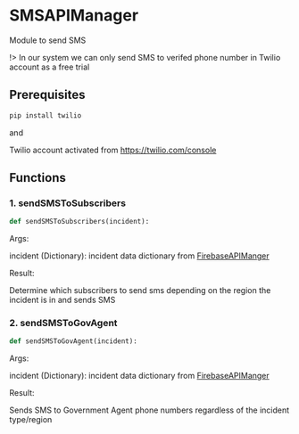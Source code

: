 # SMSAPIManager

Module to send SMS

!> In our system we can only send SMS to verifed phone number in Twilio account as a free trial

## Prerequisites

```bash
pip install twilio
```

and

Twilio account activated from https://twilio.com/console

## Functions 

### 1. sendSMSToSubscribers
```python
def sendSMSToSubscribers(incident):
```

Args:

incident (Dictionary): incident data dictionary from [FirebaseAPIManger](/FirebaseAPIManager?id=_4-getincidentfromfirebase)

Result:

Determine which subscribers to send sms depending on the region the incident is in and sends SMS

### 2. sendSMSToGovAgent
```python
def sendSMSToGovAgent(incident):
```

Args:

incident (Dictionary): incident data dictionary from [FirebaseAPIManger](/FirebaseAPIManager?id=_4-getincidentfromfirebase)

Result:

Sends SMS to Government Agent phone numbers regardless of the incident type/region